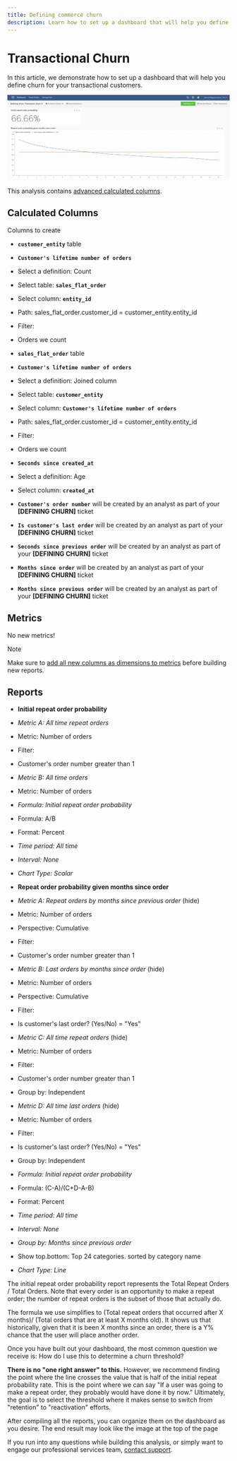 ```yaml
---
title: Defining commerce churn
description: Learn how to set up a dashboard that will help you define churn for your transactional customers. 
---
```

# Transactional Churn

In this article, we demonstrate how to set up a dashboard that will help you define churn for your transactional customers.

![](../../assets/2017-02-07_1356.png)

This analysis contains [advanced calculated columns](../data-warehouse-mgr/adv-calc-columns.md).

## Calculated Columns

Columns to create

* **`customer_entity`** table
* **`Customer's lifetime number of orders`**
* Select a definition: Count
* Select table: **`sales_flat_order`**
* Select column: **`entity_id`**
* Path: sales_flat_order.customer_id = customer_entity.entity_id
* Filter:
* Orders we count

* **`sales_flat_order`** table
* **`Customer's lifetime number of orders`**
* Select a definition: Joined column
* Select table: **`customer_entity`**
* Select column: **`Customer's lifetime number of orders`**
* Path: sales_flat_order.customer_id = customer_entity.entity_id
* Filter:
* Orders we count

* **`Seconds since created_at`**
* Select a definition: Age
* Select column: **`created_at`**

* **`Customer's order number`** will be created by an analyst as part of your **[DEFINING CHURN]** ticket
* **`Is customer's last order`** will be created by an analyst as part of your **[DEFINING CHURN]** ticket
* **`Seconds since previous order`** will be created by an analyst as part of your **[DEFINING CHURN]** ticket
* **`Months since order`** will be created by an analyst as part of your **[DEFINING CHURN]** ticket
* **`Months since previous order`** will be created by an analyst as part of your **[DEFINING CHURN]** ticket

## Metrics

No new metrics!

>[!NOTE]
>
>Make sure to [add all new columns as dimensions to metrics](../data-warehouse-mgr/manage-data-dimensions-metrics.md) before building new reports.

## Reports

* **Initial repeat order probability**
* *Metric A: All time repeat orders*
* Metric: Number of orders
* Filter:
* Customer's order number greater than 1

* *Metric B: All time orders*
* Metric: Number of orders

* *Formula: Initial repeat order probability*
* Formula: A/B
* Format: Percent

* *Time period: All time*
* *Interval: None*
* *Chart Type: Scalar*

* **Repeat order probability given months since order**
* *Metric A: Repeat orders by months since previous order* (hide)
* Metric: Number of orders
* Perspective: Cumulative
* Filter:
* Customer's order number greater than 1

* *Metric B: Last orders by months since order* (hide)
* Metric: Number of orders
* Perspective: Cumulative
* Filter:
* Is customer's last order? (Yes/No) = "Yes"

* *Metric C: All time repeat orders* (hide)
* Metric: Number of orders
* Filter:
* Customer's order number greater than 1

* Group by: Independent

* *Metric D: All time last orders* (hide)
* Metric: Number of orders
* Filter:
* Is customer's last order? (Yes/No) = "Yes"

* Group by: Independent

* *Formula: Initial repeat order probability*
* Formula: (C-A)/(C+D-A-B)
* Format: Percent

* *Time period: All time*
* *Interval: None*
* *Group by: Months since previous order*
* Show top.bottom: Top 24 categories. sorted by category name

* *Chart Type: Line*

The initial repeat order probability report represents the Total Repeat Orders / Total Orders. Note that every order is an opportunity to make a repeat order; the number of repeat orders is the subset of those that actually do.

The formula we use simplifies to (Total repeat orders that occurred after X months)/ (Total orders that are at least X months old). It shows us that historically, given that it is been X months since an order, there is a Y% chance that the user will place another order.

Once you have built out your dashboard, the most common question we receive is: How do I use this to determine a churn threshold?

**There is no "one right answer" to this.** However, we recommend finding the point where the line crosses the value that is half of the initial repeat probability rate. This is the point where we can say "If a user was going to make a repeat order, they probably would have done it by now." Ultimately, the goal is to select the threshold where it makes sense to switch from "retention" to "reactivation" efforts.

After compiling all the reports, you can organize them on the dashboard as you desire. The end result may look like the image at the top of the page

If you run into any questions while building this analysis, or simply want to engage our professional services team, [contact support](../../getting-started/support.md).